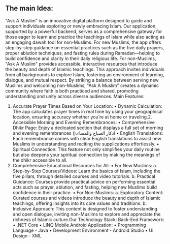 **The main Idea:**
--
"Ask A Muslim" is an innovative digital platform designed to guide and support
individuals exploring or newly embracing Islam. Our application, supported by a
powerful backend, serves as a comprehensive gateway for those eager to learn
and practice the teachings of Islam while also acting as an engaging dawah tool
for non-Muslims.
For new Muslims, the app offers step-by-step guidance on essential practices
such as the five daily prayers, proper ablution techniques, and fasting rules
during Ramadan—helping to build confidence and clarity in their daily religious
life.
For non-Muslims, "Ask A Muslim" provides accessible, interactive resources that
introduce the beauty and depth of Islamic teachings. This approach invites
individuals from all backgrounds to explore Islam, fostering an environment of
learning, dialogue, and mutual respect.
By striking a balance between serving new Muslims and welcoming non-Muslims,
"Ask A Muslim" creates a dynamic community where faith is both practiced and
shared, promoting understanding and unity across diverse audiences.
Main Features:
1. Accurate Prayer Times Based on Your Location:
• Dynamic Calculation: The app calculates prayer times in real time by
using your geographical location, ensuring accuracy whether you’re at
home or traveling.2. Accessible Morning and Evening Remembrances:
• Comprehensive Dhikr Page: Enjoy a dedicated section that displays a full
set of morning and evening remembrances ().اذكار الصباح والمساء
• English Translations: Each remembrance comes with clear English
translations to assist new Muslims in understanding and reciting the
supplications effortlessly.
• Spiritual Connection: This feature not only simplifies your daily routine
but also deepens your spiritual connection by making the meanings of
the dhikr accessible to all.
3. Comprehensive Educational Resources for All:
• For New Muslims:
a. Step-by-Step Courses/Videos: Learn the basics of Islam, including
the five pillars, through detailed courses and video tutorials.
b. Practical Guidance: Courses provide practical advice on
performing essential acts such as prayer, ablution, and fasting,
helping new Muslims build confidence in their practice.
• For Non-Muslims:
a. Exploratory Content: Curated courses and videos introduce the
beauty and depth of Islamic teachings, offering insights into its
core values and traditions.
b. Inclusive Approach: This content is designed to foster
understanding and open dialogue, inviting non-Muslims to explore
and appreciate the richness of Islamic culture.Our Technology Stack:
Back-End Framework:
• .NET Core
• LINQ
Mobile Android Application:
• Programming Language - Java
• Development Environment - Android Studio
• UI Design - XML
